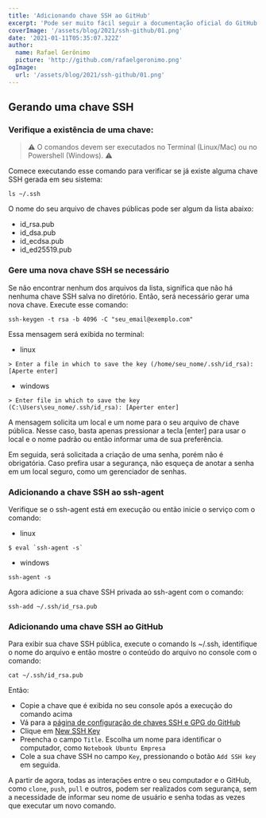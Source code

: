 ```yaml
---
title: 'Adicionando chave SSH ao GitHub'
excerpt: 'Pode ser muito fácil seguir a documentação oficial do GitHub sobre como adicionar sua chave SSH à sua conta. Porém aqui você vai encontrar uma forma muito mais rápida de adicionar sua chave SSH ao GitHub.'
coverImage: '/assets/blog/2021/ssh-github/01.png'
date: '2021-01-11T05:35:07.322Z'
author:
  name: Rafael Gerônimo
  picture: 'http://github.com/rafaelgeronimo.png'
ogImage:
  url: '/assets/blog/2021/ssh-github/01.png'
---
```


## Gerando uma chave SSH
### Verifique a existência de uma chave:
> ⚠ O comandos devem ser executados no Terminal (Linux/Mac) ou no Powershell (Windows). ⚠

Comece executando esse comando para verificar se já existe alguma chave SSH gerada em seu sistema:

```shell
ls ~/.ssh
```

O nome do seu arquivo de chaves públicas pode ser algum da lista abaixo:

- id_rsa.pub
- id_dsa.pub
- id_ecdsa.pub
- id_ed25519.pub

### Gere uma nova chave SSH se necessário
Se não encontrar nenhum dos arquivos da lista, significa que não há nenhuma chave SSH salva no diretório. Então, será necessário gerar uma nova chave. Execute esse comando:

```shell
ssh-keygen -t rsa -b 4096 -C "seu_email@exemplo.com"
```

Essa mensagem será exibida no terminal:

- linux
```shell
> Enter a file in which to save the key (/home/seu_nome/.ssh/id_rsa): [Aperte enter]
```

- windows
```shell
> Enter file in which to save the key
(C:\Users\seu_nome/.ssh/id_rsa): [Aperter enter]
```
A mensagem solicita um local e um nome para o seu arquivo de chave pública. Nesse caso, basta apenas pressionar a tecla [enter] para usar o local e o nome padrão ou então informar uma de sua preferência.

Em seguida, será solicitada a criação de uma senha, porém não é obrigatória. Caso prefira usar a segurança, não esqueça de anotar a senha em um local seguro, como um gerenciador de senhas.

### Adicionando a chave SSH ao ssh-agent
Verifique se o ssh-agent está em execução ou então inicie o serviço com o comando:

- linux
```shell
$ eval `ssh-agent -s`
```

- windows
```shell
ssh-agent -s
```

Agora adicione a sua chave SSH privada ao ssh-agent com o comando:
```shell
ssh-add ~/.ssh/id_rsa.pub
```

### Adicionando uma chave SSH ao GitHub
Para exibir sua chave SSH pública, execute o comando ls ~/.ssh, identifique o nome do arquivo e então mostre o conteúdo do arquivo no console com o comando:
```shell
cat ~/.ssh/id_rsa.pub
```

Então:

- Copie a chave que é exibida no seu console após a execução do comando acima
- Vá para a [página de configuração de chaves SSH e GPG do GitHub](https://github.com/settings/keys)
- Clique em [New SSH Key](https://github.com/settings/ssh/new)
- Preencha o campo `Title`. Escolha um nome para identificar o computador, como `Notebook Ubuntu Empresa`
- Cole a sua chave SSH no campo `Key`, pressionando o botão `Add SSH key` em seguida.

A partir de agora, todas as interações entre o seu computador e o GitHub, como `clone`, `push`, `pull` e outros, podem ser realizados com segurança, sem a necessidade de informar seu nome de usuário e senha todas as vezes que executar um novo comando.